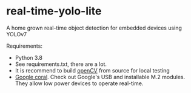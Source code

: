 # real-time-yolo-lite
A home grown real-time object detection for embedded devices using YOLOv7

Requirements:

- Python 3.8
- See requirements.txt, there are a lot.
- It is recommend to build [openCV](https://github.com/opencv/opencv) from source for local testing
- [Google coral](https://coral.ai/).  Check out Google's USB and installable M.2 modules.  They allow low power devices to operate real-time.
